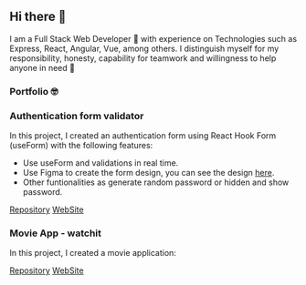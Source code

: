 ## Hi there 👋

I am a Full Stack Web Developer 🔭 with experience on Technologies such as Express, React, Angular, Vue, among others.
I distinguish myself for my responsibility, honesty, capability for teamwork and willingness to help anyone in need 🌱

### Portfolio 🤓

### Authentication form validator
In this project, I created an authentication form using React Hook Form (useForm) with the following features:

- Use useForm and validations in real time.
- Use Figma to create the form design, you can see the design [here](https://www.figma.com/file/mGaqk4okkOibQ2DkULShYK/Auth-Form).
- Other funtionalities as generate random password or hidden and show password.

[Repository](https://github.com/marcelozair/React-Typescript-Auth-Form)
[WebSite](https://react-typescript-auth-form.vercel.app/)

### Movie App - watchit
In this project, I created a movie application:

[Repository](https://github.com/marcelozair/watchit)
[WebSite](https://watchit-coral.vercel.app)
